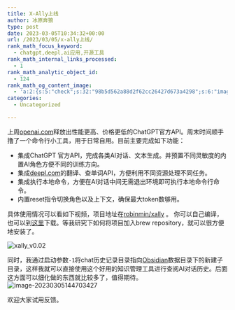 ```yaml
---
title: X-Ally上线
author: 冰原奔狼
type: post
date: 2023-03-05T10:34:32+00:00
url: /2023/03/05/x-ally上线/
rank_math_focus_keyword:
  - chatgpt,deepl,ai应用,开源工具
rank_math_internal_links_processed:
  - 1
rank_math_analytic_object_id:
  - 124
rank_math_og_content_image:
  - 'a:2:{s:5:"check";s:32:"98b5d562a88d2f62cc26427d673a4298";s:6:"images";a:0:{}}'
categories:
  - Uncategorized

---
```

上周[openai.com][1]释放出性能更高、价格更低的ChatGPT官方API。周末时间顺手撸了一个命令行小工具，用于日常自用。目前主要完成如下功能：

  * 集成ChatGPT 官方API，完成各类AI对话、文本生成。并预置不同灵敏度的内置AI角色方便不同的训练方向。
  * 集成[deepl.com][2]的翻译、查单词API，方便利用不同资源处理不同任务。
  * 集成执行本地命令，方便在AI对话中间无需退出环境即可执行本地命令行命令。
  * 内置reset指令切换角色以及上下文，确保最大token数够用。

具体使用情况可以看如下视频，项目地址在[robinmin/xally][3] 。 你可以自己编译，也可以到[这里][4]下载。等我研究下如何将项目加入brew repository，就可以很方便地安装了。

<img decoding="async" src="https://i0.wp.com/cdn.jsdelivr.net/gh/robinmin/imglanding/images/202303051644083.gif?w=640&#038;ssl=1" alt="xally_v0.02" data-recalc-dims="1" /> 

同时，我通过启动参数`-1`将chat历史记录目录指向[Obsidian][5]数据目录下的新建子目录，这样我就可以直接使用这个好用的知识管理工具进行查阅AI对话历史。后面这方面可以细化做的东西就比较多了，值得期待。  
<img decoding="async" src="https://i0.wp.com/cdn.jsdelivr.net/gh/robinmin/imglanding/images/202303051447652.png?w=640&#038;ssl=1" alt="image-20230305144703427" data-recalc-dims="1" /> 

欢迎大家试用反馈。

 [1]: https://openai.com
 [2]: https://deepl.com
 [3]: https://github.com/robinmin/xally
 [4]: https://github.com/robinmin/imglanding/blob/main/xally_v0.0.2.tar.gz
 [5]: https://obsidian.md/